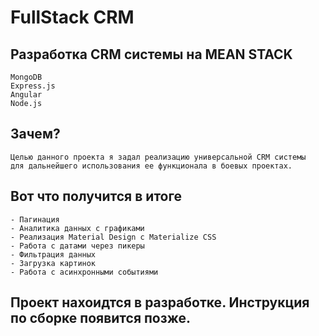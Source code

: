 # FullStack CRM
## Разработка CRM системы на MEAN STACK
    MongoDB
    Express.js
    Angular
    Node.js

## Зачем? 
    Целью данного проекта я задал реализацию универсальной CRM системы 
    для дальнейшего использования ее функционала в боевых проектах.
    
## Вот что получится в итоге
    - Пагинация
    - Аналитика данных с графиками
    - Реализация Material Design c Materialize CSS
    - Работа с датами через пикеры
    - Фильтрация данных
    - Загрузка картинок
    - Работа с асинхронными событиями

## Проект нахоидтся в разработке. Инструкция по сборке появится позже.